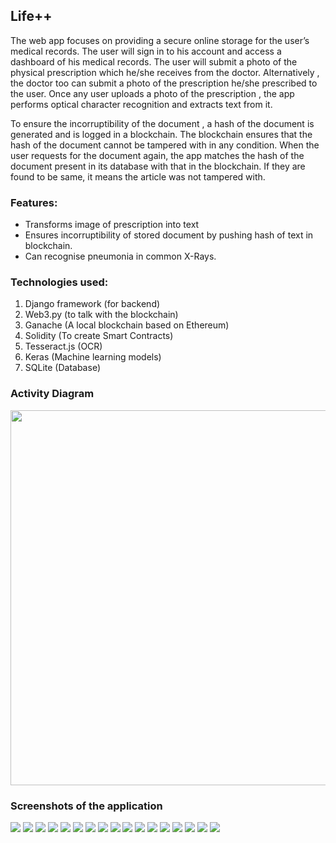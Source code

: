 ## Life++
The web app focuses on providing a secure online storage for the user’s medical records. The user will sign in to his account and access a dashboard of his medical records. The user will submit a photo of the physical prescription which he/she receives from the doctor. Alternatively , the doctor too can submit a photo of the prescription he/she prescribed to the user. Once any user uploads a photo of the prescription , the app performs optical character recognition and extracts text from it.

To ensure the incorruptibility of the document , a hash of the document is generated and is logged in a blockchain. The blockchain ensures that the hash of the document cannot be tampered with in any condition. When the user requests for the document again, the app matches the hash of the document present in its database with that in the blockchain. If they are found to be same, it means the article was not tampered with.

### Features:
-   Transforms image of prescription into text
-   Ensures incorruptibility of stored document by pushing hash of text in blockchain.
-   Can recognise pneumonia in common X-Rays.

### Technologies used:

1.  Django framework (for backend)
2.  Web3.py (to talk with the blockchain)
3.  Ganache (A local blockchain based on Ethereum)
4.  Solidity (To create Smart Contracts)
5.  Tesseract.js (OCR)
6.  Keras (Machine learning models)
7.  SQLite (Database)

### Activity Diagram

<img src = "https://github.com/dev1911/life_plus_plus/blob/documentation/docs/activity.PNG" height="600" width="800">

### Screenshots of the application

<img src = "https://github.com/dev1911/life_plus_plus/blob/documentation/docs/1.png">
<img src = "https://github.com/dev1911/life_plus_plus/blob/documentation/docs/2.png">
<img src = "https://github.com/dev1911/life_plus_plus/blob/documentation/docs/3.png">
<img src = "https://github.com/dev1911/life_plus_plus/blob/documentation/docs/4.png">
<img src = "https://github.com/dev1911/life_plus_plus/blob/documentation/docs/7.png">
<img src = "https://github.com/dev1911/life_plus_plus/blob/documentation/docs/8.png">
<img src = "https://github.com/dev1911/life_plus_plus/blob/documentation/docs/11.png">
<img src = "https://github.com/dev1911/life_plus_plus/blob/documentation/docs/9.png">
<img src = "https://github.com/dev1911/life_plus_plus/blob/documentation/docs/10.png">
<img src = "https://github.com/dev1911/life_plus_plus/blob/documentation/docs/12.png">
<img src = "https://github.com/dev1911/life_plus_plus/blob/documentation/docs/13.png">
<img src = "https://github.com/dev1911/life_plus_plus/blob/documentation/docs/18.png">
<img src = "https://github.com/dev1911/life_plus_plus/blob/documentation/docs/14.png">
<img src = "https://github.com/dev1911/life_plus_plus/blob/documentation/docs/6.png">
<img src = "https://github.com/dev1911/life_plus_plus/blob/documentation/docs/5.png">
<img src = "https://github.com/dev1911/life_plus_plus/blob/documentation/docs/15.png">
<img src = "https://github.com/dev1911/life_plus_plus/blob/documentation/docs/17.png">

